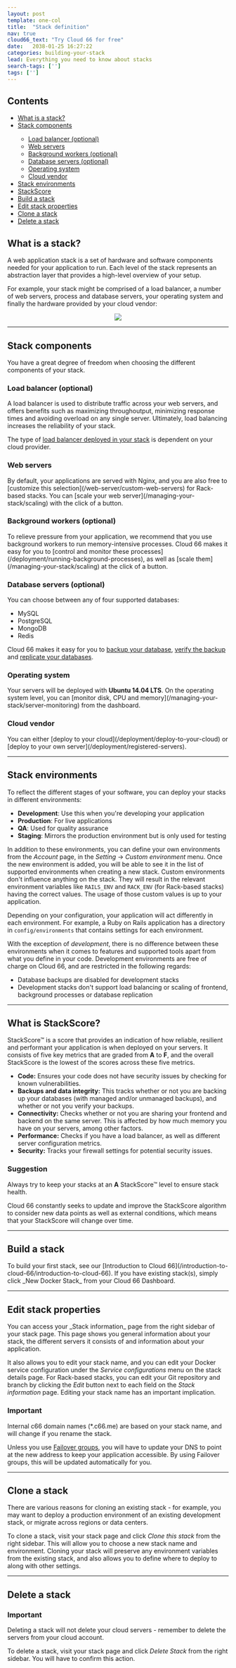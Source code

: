 ```yaml
---
layout: post
template: one-col
title:  "Stack definition"
nav: true
cloud66_text: "Try Cloud 66 for free"
date:   2038-01-25 16:27:22
categories: building-your-stack
lead: Everything you need to know about stacks
search-tags: ['']
tags: ['']
---
```


<h2>Contents</h2>
<ul class="page-toc">
	<li>
		<a href="#what">What is a stack?</a>
	</li>
	<li>
		<a href="#components">Stack components</a>
	</li>
        <ul style="margin-bottom:0em">
	        <li><a href="#lb">Load balancer (optional)</a></li>
	        <li><a href="#web">Web servers</a></li>
	        <li><a href="#background">Background workers (optional)</a></li>
	        <li><a href="#db">Database servers (optional)</a></li>
	        <li><a href="#os">Operating system</a></li>
	        <li><a href="#cloud">Cloud vendor</a></li>
        </ul>
	<li>
		<a href="#envs">Stack environments</a>
	</li>
	<li>
		<a href="#stackscore">StackScore</a>
	</li>
	<li>
		<a href="#build">Build a stack</a>
	</li>
	<li>
		<a href="#edit">Edit stack properties</a>
	</li>
	<li>
		<a href="#clone">Clone a stack</a>
	</li>
	<li>
		<a href="#delete">Delete a stack</a>
	</li>
</ul>

<h2 id="what">What is a stack?</h2>
A web application stack is a set of hardware and software components needed for your application to run. Each level of the stack represents an abstraction layer that provides a high-level overview of your setup.

For example, your stack might be comprised of a load balancer, a number of web servers, process and database servers, your operating system and finally the hardware provided by your cloud vendor:

<p align="center"><img src="http://cdn.cloud66.com/images/rails_stack_workflow.png"></p>

<hr>

<h2 id="components">Stack components</h2>
You have a great degree of freedom when choosing the different components of your stack.

<h3 id="lb">Load balancer (optional)</h3>
A load balancer is used to distribute traffic across your web servers, and offers benefits such as maximizing throughoutput, minimizing response times and avoiding overload on any single server. Ultimately, load balancing increases the reliability of your stack.

The type of [load balancer deployed in your stack](/web-server/load-balancing) is dependent on your cloud provider.

<h3 id="web">Web servers</h3>
By default, your applications are served with Nginx, and you are also free to [customize this selection](/web-server/custom-web-servers) for Rack-based stacks. You can [scale your web server](/managing-your-stack/scaling) with the click of a button.

<h3 id="background">Background workers (optional)</h3>
To relieve pressure from your application, we recommend that you use background workers to run memory-intensive processes. Cloud 66 makes it easy for you to [control and monitor these processes](/deployment/running-background-processes), as well as [scale them](/managing-your-stack/scaling) at the click of a button.

<h3 id="db">Database servers (optional)</h3>
You can choose between any of four supported databases:

- MySQL
- PostgreSQL
- MongoDB
- Redis

Cloud 66 makes it easy for you to [backup your database](/database-management/database-backup), [verify the backup](/database-management/backup-verification) and [replicate your databases](/database-management/database-replication).

<h3 id="os">Operating system</h3>
Your servers will be deployed with <b>Ubuntu 14.04 LTS</b>. On the operating system level, you can [monitor disk, CPU and memory](/managing-your-stack/server-monitoring) from the dashboard.

<h3 id="cloud">Cloud vendor</h3>
You can either [deploy to your cloud](/deployment/deploy-to-your-cloud) or [deploy to your own server](/deployment/registered-servers).

<hr>

<h2 id="envs">Stack environments</h2>
To reflect the different stages of your software, you can deploy your stacks in different environments:

* **Development**: Use this when you're developing your application
* **Production**: For live applications
* **QA**: Used for quality assurance
* **Staging**: Mirrors the production environment but is only used for testing

In addition to these environments, you can define your own environments from the _Account_ page, in the _Setting_ -> _Custom environment_ menu. Once the new environment is added, you will be able to see it in the list of supported environments when creating a new stack. Custom environments don't influence anything on the stack. They will result in the relevant environment variables like `RAILS_ENV` and `RACK_ENV` (for Rack-based stacks) having the correct values. The usage of those custom values is up to your application.

Depending on your configuration, your application will act differently in each environment. For example, a Ruby on Rails application
has a directory in `config/environments` that contains settings for each environment.

With the exception of _development_, there is no difference between these environments when it comes to features and supported tools apart from what you define in your code. Development environments are free of charge on Cloud 66, and are restricted in the following regards:

* Database backups are disabled for development stacks
* Development stacks don't support load balancing or scaling of frontend, background processes or database replication

<hr>

<h2 id="stackscore">What is StackScore?</h2>
StackScore&trade; is a score that provides an indication of how reliable, resilient and performant your application is when deployed on your servers. It consists of five key metrics that are graded from <b>A</b> to <b>F</b>, and the overall StackScore is the lowest of the scores across these five metrics.

- <b>Code:</b> Ensures your code does not have security issues by checking for known vulnerabilities.
- <b>Backups and data integrity:</b> This tracks whether or not you are backing up your databases (with managed and/or unmanaged backups), and whether or not you verify your backups.
- <b>Connectivity:</b> Checks whether or not you are sharing your frontend and backend on the same server. This is affected by how much memory you have on your servers, among other factors.
- <b>Performance:</b> Checks if you have a load balancer, as well as different server configuration metrics.
- <b>Security:</b> Tracks your firewall settings for potential security issues.

<div class="notice">
	<h3>Suggestion</h3>
	<p>Always try to keep your stacks at an <b>A</b> StackScore&trade; level to ensure stack health.</p>
</div>

Cloud 66 constantly seeks to update and improve the StackScore algorithm to consider new data points as well as external conditions, which means that your StackScore will change over time.

<hr>

<h2 id="build">Build a stack</h2>
To build your first stack, see our [Introduction to Cloud 66](/introduction-to-cloud-66/introduction-to-cloud-66). If you have existing stack(s), simply click _New Docker Stack_ from your Cloud 66 Dashboard.

<hr>

<h2 id="edit">Edit stack properties</h2>
You can access your _Stack information_ page from the right sidebar of your stack page. This page shows you general information about your stack, the different servers it consists of and information about your application.

It also allows you to edit your stack name, and you can edit your Docker service configuration under the _Service configurations_ menu on the stack details page. For Rack-based stacks, you can edit your Git repository and branch by clicking the _Edit_ button next to each field on the _Stack information_ page. Editing your stack name has an important implication.

<div class="notice notice-danger notice-standalone">
		<h3>Important</h3>
		<p>Internal c66 domain names (*.c66.me) are based on your stack name, and will change if you rename the stack.</p>
</div>

Unless you use [Failover groups](/network/failover-groups), you will have to update your DNS to point at the new address to keep your application accessible. By using Failover groups, this will be updated automatically for you.

<hr>

<h2 id="clone">Clone a stack</h2>
There are various reasons for cloning an existing stack - for example, you may want to deploy a production environment of an existing development stack, or migrate across regions or data centers.

To clone a stack, visit your stack page and click _Clone this stack_ from the right sidebar. This will allow you to choose a new stack name and environment. Cloning your stack will preserve any environment variables from the existing stack, and also allows you to define where to deploy to along with other settings.

<hr>

<h2 id="delete">Delete a stack</h2>
<div class="notice notice-danger notice-standalone">
		<h3>Important</h3>
		<p>Deleting a stack will not delete your cloud servers - remember to delete the servers from your cloud account.</p>
</div>

To delete a stack, visit your stack page and click _Delete Stack_ from the right sidebar. You will have to confirm this action.